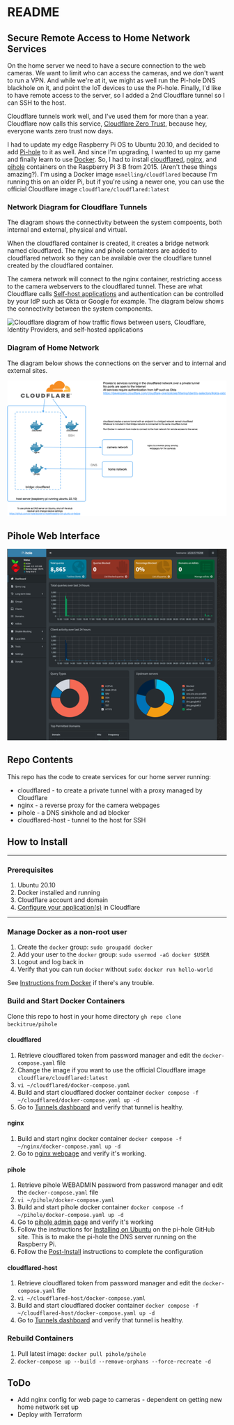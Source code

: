 # README

## Secure Remote Access to Home Network Services

On the home server we need to have a secure connection to the web cameras. We want to limit who can access the cameras, and we don't want to run a VPN. And while we're at it, we might as well run the Pi-hole DNS blackhole on it, and point the IoT devices to use the Pi-hole. Finally, I'd like to have remote access to the server, so I added a 2nd Cloudflare tunnel so I can SSH to the host.

Cloudflare tunnels work well, and I've used them for more than a year. Cloudflare now calls this service, [Cloudflare Zero Trust](https://developers.cloudflare.com/cloudflare-one/applications/configure-apps/#:~:text=Cloudflare%20Docs-,Cloudflare%20Zero%20Trust,-Cloudflare%20Zero%20Trust), because hey, everyone wants zero trust now days.

I had to update my edge Raspberry Pi OS to Ubuntu 20.10, and decided to add [Pi-hole](https://docs.pi-hole.net/) to it as well. And since I'm upgrading, I wanted to up my game and finally learn to use [Docker](https://docker.com). So, I had to install [cloudflared](https://hub.docker.com/r/msnelling/cloudflared), [nginx](https://hub.docker.com/_/nginx), and [pihole](https://hub.docker.com/r/pihole/pihole) containers on the Raspberry Pi 3 B from 2015. (Aren't these things amazing?). I'm using a Docker image `msnelling/cloudflared` because I'm running this on an older Pi, but if you're using a newer one, you can use the official Cloudflare image `cloudflare/cloudflared:latest`

### Network Diagram for Cloudflare Tunnels

The diagram shows the connectivity between the system compoents, both internal and external, physical and virtual.

When the cloudflared container is created, it creates a bridge network named cloudflared. The nginx and pihole containters are added to cloudflared network so they can be available over the cloudflare tunnel created by the cloudflared container.

The camera network will connect to the nginx container, restricting access to the camera webservers to the cloudflared tunnel. These are what Cloudflare calls [Self-host applications](https://developers.cloudflare.com/cloudflare-one/applications/configure-apps/self-hosted-apps/) and authentication can be controlled by your IdP such as Okta or Google for example. The diagram below shows the connectivity between the system components.

![Cloudflare diagram of how traffic flows between users, Cloudflare, Identity Providers, and self-hosted applications](https://developers.cloudflare.com/cloudflare-one/static/documentation/applications/network-diagram.png)

### Diagram of Home Network

The diagram below shows the connections on the server and to internal and external sites.

![diagram of the network connections on the server and to internal and external sites](pihole-server-diagram.png)

## Pihole Web Interface

![screenshot of web interface for pihole](pihole-server.png)

## Repo Contents

This repo has the code to create services for our home server running:

* cloudflared - to create a private tunnel with a proxy managed by Cloudflare
* nginx - a reverse proxy for the camera webpages
* pihole - a DNS sinkhole and ad blocker
* cloudflared-host - tunnel to the host for SSH

## How to Install

---

### Prerequisites

1. Ubuntu 20.10
1. Docker installed and running
1. Cloudflare account and domain
1. [Configure your application(s)](https://developers.cloudflare.com/cloudflare-one/applications/configure-apps/) in Cloudflare

---

### Manage Docker as a non-root user

1. Create the `docker` group:
`sudo groupadd docker`
1. Add your user to the `docker` group:
`sudo usermod -aG docker $USER`
1. Logout and log back in
1. Verify that you can run `docker` without `sudo`:
`docker run hello-world`

See [Instructions from Docker](https://docs.docker.com/engine/install/linux-postinstall/) if there's any trouble.

### Build and Start Docker Containers

Clone this repo to host in your home directory
`gh repo clone beckitrue/pihole`

#### cloudflared

1. Retrieve cloudflared token from password manager and edit the `docker-compose.yaml` file
1. Change the image if you want to use the official Cloudflare image `cloudflare/cloudflared:latest`
1. `vi ~/cloudflared/docker-compose.yaml`
1. Build and start cloudflared docker container `docker compose -f ~/cloudflared/docker-compose.yaml up -d`
1. Go to [Tunnels dashboard](https://one.dash.cloudflare.com/699b49d3fee8e9138a49442ea0119cb6/access/tunnels) and verify that tunnel is healthy.

#### nginx

1. Build and start nginx docker container `docker compose -f ~/nginx/docker-compose.yaml up -d`
1. Go to [nginx webpage](https://cameras.beckitrue.com/) and verify it's working.

#### pihole

1. Retrieve pihole WEBADMIN password from password manager and edit the `docker-compose.yaml` file
1. `vi ~/pihole/docker-compose.yaml`
1. Build and start pihole docker container `docker compose -f ~/pihole/docker-compose.yaml up -d`
1. Go to [pihole admin page](https://pihole.beckitrue.com/admin/index.php) and verify it's working
1. Follow the instructions for [Installing on Ubuntu](https://github.com/pi-hole/docker-pi-hole#installing-on-ubuntu-or-fedora) on the pi-hole GitHub site. This is to make the pi-hole the DNS server running on the Raspberry Pi.
1. Follow the [Post-Install](https://docs.pi-hole.net/main/post-install/) instructions to complete the configuration

#### cloudflared-host

1. Retrieve cloudflared token from password manager and edit the `docker-compose.yaml` file
1. `vi ~/cloudflared-host/docker-compose.yaml`
1. Build and start cloudflared docker container `docker compose -f ~/cloudflared-host/docker-compose.yaml up -d`
1. Go to [Tunnels dashboard](https://one.dash.cloudflare.com/699b49d3fee8e9138a49442ea0119cb6/access/tunnels) and verify that tunnel is healthy.

### Rebuild Containers

1. Pull latest image: `docker pull pihole/pihole`
1. `docker-compose up --build --remove-orphans --force-recreate -d`

## ToDo

* Add nginx config for web page to cameras - dependent on getting new home network set up
* Deploy with Terraform
